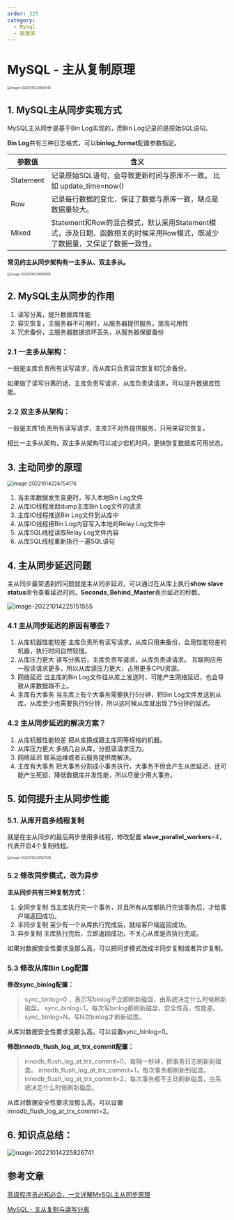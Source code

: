 ```yaml
---
order: 325
category:
  - Mysql
  - 数据库
---
```


# MySQL - 主从复制原理

<img src="https://zszblog.oss-cn-beijing.aliyuncs.com/zszblog/image-20221014225826741.png" alt="image-20221014225826741" style="zoom:50%;" />

## 1. **MySQL主从同步实现方式**

MySQL主从同步是基于Bin Log实现的，而Bin Log记录的是原始SQL语句。

**Bin Log**共有三种日志格式，可以**binlog_format**配置参数指定。

| 参数值    | 含义                                                         |
| --------- | ------------------------------------------------------------ |
| Statement | 记录原始SQL语句，会导致更新时间与原库不一致。 比如 update_time=now() |
| Row       | 记录每行数据的变化，保证了数据与原库一致，缺点是数据量较大。 |
| Mixed     | Statement和Row的混合模式，默认采用Statement模式，涉及日期、函数相关的时候采用Row模式，既减少了数据量，又保证了数据一致性。 |

**常见的主从同步架构有一主多从、双主多从。**

<img src="https://zszblog.oss-cn-beijing.aliyuncs.com/zszblog/image-20221014224519505.png" alt="image-20221014224519505" style="zoom:50%;" />



## **2. MySQL主从同步的作用**

1. 读写分离，提升数据库性能
2. 容灾恢复，主服务器不可用时，从服务器提供服务，提高可用性
3. 冗余备份，主服务器数据损坏丢失，从服务器保留备份

### 2.1 **一主多从架构：**

一般是主库负责所有读写请求，而从库只负责容灾恢复和冗余备份。

如果做了读写分离的话，主库负责写请求，从库负责读请求，可以提升数据库性能。

### 2.2 **双主多从架构：**

一般是主库1负责所有读写请求，主库2不对外提供服务，只用来容灾恢复。

相比一主多从架构，双主多从架构可以减少宕机时间，更快恢复数据库可用状态。

## **3. 主动同步的原理**

<img src="https://zszblog.oss-cn-beijing.aliyuncs.com/zszblog/image-20221014224754176.png" alt="image-20221014224754176" style="zoom:80%;" />

1. 当主库数据发生变更时，写入本地Bin Log文件
2. 从库IO线程发起dump主库Bin Log文件的请求
3. 主库IO线程推送Bin Log文件到从库中
4. 从库IO线程把Bin Log内容写入本地的Relay Log文件中
5. 从库SQL线程读取Relay Log文件内容
6. 从库SQL线程重新执行一遍SQL语句

## **4. 主从同步延迟问题**

主从同步最常遇到的问题就是主从同步延迟，可以通过在从库上执行**show slave status**命令查看延迟时间，**Seconds_Behind_Master**表示延迟的秒数。

![image-20221014225151555](https://zszblog.oss-cn-beijing.aliyuncs.com/zszblog/image-20221014225151555.png)

### **4.1 主从同步延迟的原因有哪些？**

1. 从库机器性能较差
   主库负责所有读写请求，从库只用来备份，会用性能较差的机器，执行时间自然较慢。
2. 从库压力更大
   读写分离后，主库负责写请求，从库负责读请求。
   互联网应用一般读请求更多，所以从库读压力更大，占用更多CPU资源。
3. 网络延迟
   当主库的Bin Log文件往从库上发送时，可能产生网络延迟，也会导致从库数据跟不上。
4. 主库有大事务
   当主库上有个大事务需要执行5分钟，把Bin Log文件发送到从库，从库至少也需要执行5分钟，所以这时候从库就出现了5分钟的延迟。

### 4.2 **主从同步延迟的解决方案？**

1. 从库机器性能较差
   把从库换成跟主库同等规格的机器。
2. 从库压力更大
   多搞几台从库，分担读请求压力。
3. 网络延迟
   联系运维或者云服务提供商解决。
4. 主库有大事务
   把大事务分割成小事务执行，大事务不但会产生从库延迟，还可能产生死锁，降低数据库并发性能，所以尽量少用大事务。

## **5. 如何提升主从同步性能**

### 5.1. 从库开启多线程复制

就是在主从同步的最后两步使用多线程，修改配置 **slave_parallel_workers**=4，代表开启4个复制线程。

<img src="https://zszblog.oss-cn-beijing.aliyuncs.com/zszblog/image-20221014225527025.png" alt="image-20221014225527025" style="zoom:50%;" />

### 5.2 修改同步模式，改为异步

**主从同步共有三种复制方式：**

1. 全同步复制
   当主库执行完一个事务，并且所有从库都执行完该事务后，才给客户端返回成功。
2. 半同步复制
   至少有一个从库执行完成后，就给客户端返回成功。
3. 异步复制
   主库执行完后，立即返回成功，不关心从库是否执行完成。

如果对数据安全性要求没那么高，可以把同步模式改成半同步复制或者异步复制。

### 5.3 修改从库Bin Log配置

**修改sync_binlog配置：**

> sync_binlog=0 ，表示写binlog不立即刷新磁盘，由系统决定什么时候刷新磁盘。
> sync_binlog=1，每次写binlog都刷新磁盘，安全性高，性能差。
> sync_binlog=N，写N次binlog才刷新磁盘。

从库对数据安全性要求没那么高，可以设置sync_binlog=0。



**修改innodb_flush_log_at_trx_commit配置：**

> innodb_flush_log_at_trx_commit=0，每隔一秒钟，把事务日志刷新到磁盘。
> innodb_flush_log_at_trx_commit=1，每次事务都刷新到磁盘。
> innodb_flush_log_at_trx_commit=2，每次事务都不主动刷新磁盘，由系统决定什么时候刷新磁盘。

从库对数据安全性要求没那么高，可以设置innodb_flush_log_at_trx_commit=2。

## 6. **知识点总结：**

![image-20221014225826741](https://zszblog.oss-cn-beijing.aliyuncs.com/zszblog/image-20221014225826741.png)



## 参考文章

[高级程序员必知必会，一文详解MySQL主从同步原理](https://zhuanlan.zhihu.com/p/533187002)

[MySQL - 主从复制与读写分离](https://pdai.tech/md/db/sql-mysql/sql-mysql-slave.html)